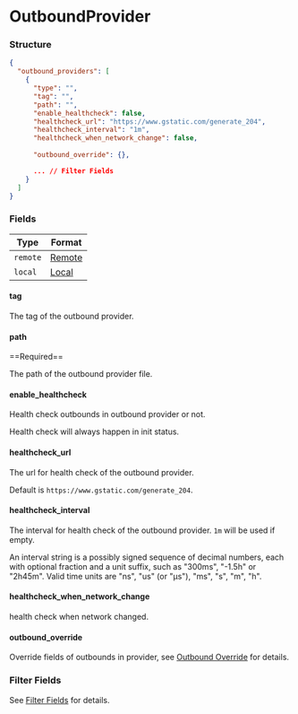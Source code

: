 # OutboundProvider

### Structure

```json
{
  "outbound_providers": [
    {
      "type": "",
      "tag": "",
      "path": "",
      "enable_healthcheck": false,
      "healthcheck_url": "https://www.gstatic.com/generate_204",
      "healthcheck_interval": "1m",
      "healthcheck_when_network_change": false,
      
      "outbound_override": {},

      ... // Filter Fields
    }
  ]
}
```

### Fields

| Type     | Format             |
|----------|--------------------|
| `remote` | [Remote](./remote) |
| `local`  | [Local](./local)   |

#### tag

The tag of the outbound provider.

#### path

==Required==

The path of the outbound provider file.

#### enable_healthcheck

Health check outbounds in outbound provider or not.

Health check will always happen in init status.

#### healthcheck_url

The url for health check of the outbound provider.

Default is `https://www.gstatic.com/generate_204`.

#### healthcheck_interval

The interval for health check of the outbound provider. `1m` will be used if empty.

An interval string is a possibly signed sequence of
decimal numbers, each with optional fraction and a unit suffix,
such as "300ms", "-1.5h" or "2h45m".
Valid time units are "ns", "us" (or "µs"), "ms", "s", "m", "h".

#### healthcheck_when_network_change

health check when network changed.

#### outbound_override

Override fields of outbounds in provider, see [Outbound Override](/configuration/provider/outbound_override/) for details.

### Filter Fields

See [Filter Fields](/configuration/shared/filter/) for details.
